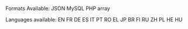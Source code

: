 Formats Available:
JSON
MySQL
PHP array

Languages available:
EN
FR
DE
ES
IT
PT
RO
EL
JP
BR
FI
RU
ZH
PL
HE
HU
